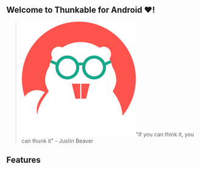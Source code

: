## Welcome to Thunkable for Android ❤!

> ![](/assets/beaver-classic.png)"If you can think it, you can thunk it" - Justin Beaver

## Features




